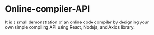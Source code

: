# Online-compiler-API
 It is a small demonstration of an online code compiler  by designing your own simple compiling API  using React, Nodejs, and Axios library.
